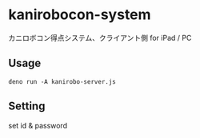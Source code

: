 # kanirobocon-system

カニロボコン得点システム、クライアント側 for iPad / PC

## Usage

```
deno run -A kanirobo-server.js
```

## Setting

set id & password

